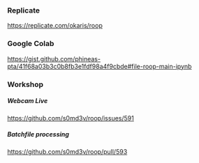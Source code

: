 ### Replicate

https://replicate.com/okaris/roop

### Google Colab

https://gist.github.com/phineas-pta/41f68a03b3c0b8fb3e1fdf98a4f9cbde#file-roop-main-ipynb

### Workshop

##### Webcam Live
https://github.com/s0md3v/roop/issues/591

##### Batchfile processing
https://github.com/s0md3v/roop/pull/593

